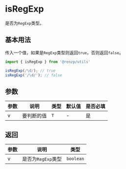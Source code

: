 # isRegExp

是否为`RegExp`类型。

## 基本用法

传入一个值，如果是`RegExp`类型则返回`true`，否则返回`false`。

```ts
import { isRegExp } from '@renzp/utils'

isRegExp(/\d/); // true
isRegExp('/\d/'); // false
```

## 参数

| 参数 | 说明       | 类型 | 默认值 | 是否必填 |
| ---- | ---------- | ---- | ------ | -------- |
| v    | 要判断的值 | `T`  | -      | 是       |

## 返回

| 参数 | 说明               | 类型      |
| ---- | ------------------ | --------- |
| v    | 是否为`RegExp`类型 | `boolean` |
